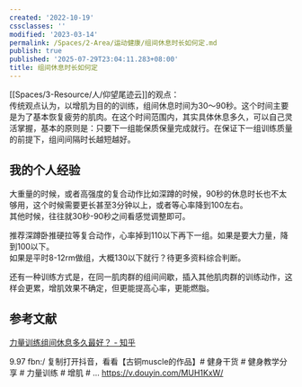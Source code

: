 ```yaml
---
created: '2022-10-19'
cssclasses: ''
modified: '2023-03-14'
permalink: /Spaces/2-Area/运动健康/组间休息时长如何定.md
publish: true
published: '2025-07-29T23:04:11.283+08:00'
title: 组间休息时长如何定
---
```

[[Spaces/3-Resource/人/仰望尾迹云]]的观点：  
传统观点认为，以增肌为目的的训练，组间休息时间为30～90秒。这个时间主要是为了基本恢复疲劳的肌肉。在这个时间范围内，其实具体休息多久，可以自己灵活掌握，基本的原则是：只要下一组能保质保量完成就行。在保证下一组训练质量的前提下，组间间隔时长越短越好。

## 我的个人经验

大重量的时候，或者高强度的复合动作比如深蹲的时候，90秒的休息时长也不太够用，这个时候需要更长甚至3分钟以上，或者等心率降到100左右。  
其他时候，往往就30秒-90秒之间看感觉调整即可。

推荐深蹲卧推硬拉等复合动作，心率掉到110以下再下一组。如果是要大力量，降到100以下。  
如果是平时8-12rm做组，大概130以下就行？待更多资料综合判断。

还有一种训练方式是，在同一肌肉群的组间间歇，插入其他肌肉群的训练动作，这样会更累，增肌效果不确定，但更能提高心率，更能燃脂。

## 参考文献

[力量训练组间休息多久最好？ - 知乎](https://www.zhihu.com/question/36565878/answer/2772432718?utm_campaign=&utm_medium=social&utm_oi=627815471005831168&utm_psn=1584743975784689664&utm_source=cn.ticktick.task)

9.97 fbn:/ 复制打开抖音，看看【古铜muscle的作品】# 健身干货 # 健身教学分享 # 力量训练 # 增肌 # … https://v.douyin.com/MUH1KxW/
